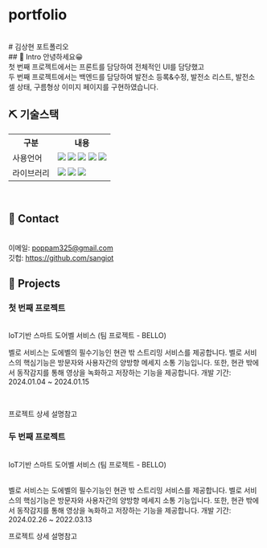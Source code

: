 # portfolio
<br>
# 김상현 포트폴리오
<br>
## 📌 Intro
안녕하세요😀
<br>
첫 번째 프로젝트에서는 프론트를 담당하여 전체적인 UI를 담당했고
<br>
두 번째 프로젝트에서는 백엔드를 담당하여 발전소 등록&수정, 발전소 리스트, 발전소 셀 상태, 구름형상 이미지 페이지를 구현하였습니다.

## ⛏ 기술스택
<table>
    <tr>
        <th>구분</th>
        <th>내용</th>
    </tr>
    <tr>
        <td>사용언어</td>
        <td>
           <img src="https://img.shields.io/badge/Python-3776AB?style=for-the-badge&logo=Python&logoColor=white"/> 
           <img src="https://img.shields.io/badge/Java-007396?style=for-the-badge&logo=java&logoColor=white"/> 
           <img src="https://img.shields.io/badge/javascript-F7DF1E?style=for-the-badge&logo=javascript&logoColor=black">
           <img src="https://img.shields.io/badge/HTML-E34F26?style=for-the-badge&logo=html5&logoColor=white">
           <img src="https://img.shields.io/badge/CSS-1572B6?style=for-the-badge&logo=css3&logoColor=white">
        </td>
    </tr>
    <tr>
        <td>라이브러리</td>
        <td>
            <img src="https://img.shields.io/badge/Flask-000000?style=for-the-badge&logo=Flask&logoColor=white"/> 
            <img src="https://img.shields.io/badge/Spring Boot-6DB33F?style=for-the-badge&logo=Spring Boot&logoColor=white"/>
            <img src="https://img.shields.io/badge/Sass-CC6699?style=flat-square&logo=Sass&logoColor=white"/>
        </td>
    </tr>
</table>
<br>



## 📌 Contact
<br>이메일: poppam325@gmail.com
<br>깃헙: https://github.com/sangiot

## 📌 Projects

### 첫 번째 프로젝트
<br>IoT기반 스마트 도어벨 서비스 (팀 프로젝트 - BELLO)

벨로 서비스는 도에벨의 필수기능인 현관 밖 스트리밍 서비스를 제공합니다.
벨로 서비스의 핵심기능은 방문자와 사용자간의 양방향 메세지 소통 기능입니다.
또한, 현관 밖에서 동작감지를 통해 영상을 녹화하고 저장하는 기능을 제공합니다.
개발 기간: 2024.01.04 ~ 2024.01.15

<br>

프로젝트 상세 설명참고
<br>
### 두 번째 프로젝트
<br>IoT기반 스마트 도어벨 서비스 (팀 프로젝트 - BELLO)

<br>
벨로 서비스는 도에벨의 필수기능인 현관 밖 스트리밍 서비스를 제공합니다.
벨로 서비스의 핵심기능은 방문자와 사용자간의 양방향 메세지 소통 기능입니다.
또한, 현관 밖에서 동작감지를 통해 영상을 녹화하고 저장하는 기능을 제공합니다.
개발 기간: 2024.02.26 ~ 2022.03.13 




프로젝트 상세 설명참고
